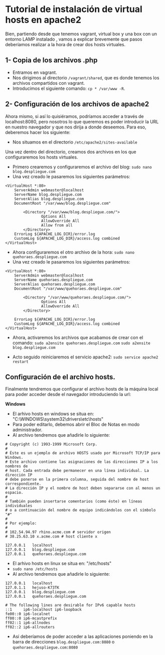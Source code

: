 # Tutorial de instalación de virtual hosts en apache2

Bien, partiendo desde que tenemos vagrant, virtual box y una box con un entorno LAMP instalado , vamos a explicar brevemente
que pasos deberíamos realizar a la hora de crear dos hosts virtuales.

## 1- Copia de los archivos .php

* Entramos en vagrant.
* Nos dirigimos al directorio `/vagrant/shared`, que es donde tenemos los archivos compartidos con vagrant.
* Introducimos el siguiente comando: `cp * /var/www -R`.

## 2- Configuración de los archivos de apache2

Ahora mismo, si así lo quisiéramos, podríamos acceder a través de localhost:8080, pero nosotros lo que queremos es poder introducir la URL en nuestro navegador y que nos dirija a donde deseemos. Para eso, deberemos hacer los siguiente:

* Nos situamos en el directorio `/etc/apache2/sites-available`

Una vez dentro del directorio, creamos dos archivos en los que configuraremos los hosts virtuales.

* Primero crearemos y configuraremos el archivo del blog: `sudo nano blog.despliegue.com`
* Una vez creado le pasaremos los siguientes parámetros:

```
<VirtualHost *:80>
    ServerAdmin webmaster@localhost
    ServerName blog.despliegue.com
    ServerAlias blog.despliegue.com
    DocumentRoot "/var/www/blog.despliegue.com"

        <Directory "/var/www/blog.despliegue.com/">
                Options All
                AllowOverride All
                Allow from all
        </Directory>
    ErrorLog ${APACHE_LOG_DIR}/error.log
    CustomLog ${APACHE_LOG_DIR}/access.log combined
</VirtualHost>

```

* Ahora configuraremos el otro archivo de la hora: `sudo nano quehoraes.despliegue.com`
* Una vez creado le pasaremos los siguientes parámetros:

```
<VirtualHost *:80>
    ServerAdmin webmaster@localhost
    ServerName quehoraes.despliegue.com
    ServerAlias quehoraes.despliegue.com
    DocumentRoot "/var/www/quehoraes.despliegue.com"

        <Directory "/var/www/quehoraes.despliegue.com/">
                Options All
                AllowOverride All
        </Directory>

    ErrorLog ${APACHE_LOG_DIR}/error.log
    CustomLog ${APACHE_LOG_DIR}/access.log combined
</VirtualHost>
```

* Ahora, activaremos los archivos que acabamos de crear con el comando:
`sudo a2ensite quehoraes.despliegue.com`
`sudo a2ensite blog.despliegue.com`

* Acto seguido reiniciaremos el servicio apache2: `sudo service apache2 restart`

## Configuración de el archivo hosts.

Finalmente tendremos que configurar el archivo hosts de la máquina local para poder acceder desde el navegador introduciendo la url: 

**Windows**

* El arhivo hosts en windows se situa en:  "C:\WINDOWS\system32\drivers\etc\hosts"
* Para poder editarlo, debemos abrir el Bloc de Notas en modo administrador.
* Al archivo tendremos que añadirle lo siguiente:


```
# Copyright (c) 1993-1999 Microsoft Corp. 
# 
# Éste es un ejemplo de archivo HOSTS usado por Microsoft TCP/IP para Windows. 
# Este archivo contiene las asignaciones de las direcciones IP a los nombres de 
# host. Cada entrada debe permanecer en una línea individual. La dirección IP 
# debe ponerse en la primera columna, seguida del nombre de host correspondiente. 
# La dirección IP y el nombre de host deben separarse con al menos un espacio. 
# 
# También pueden insertarse comentarios (como éste) en líneas individuales 
# o a continuación del nombre de equipo indicándolos con el símbolo "#" 
# 
# Por ejemplo: 
# 
# 102.54.94.97 rhino.acme.com # servidor origen 
# 38.25.63.10 x.acme.com # host cliente x 

127.0.0.1	localhost 
127.0.0.1	blog.despliegue.com
127.0.0.1	quehoraes.despliegue.com

```

* El arhivo hosts en linux se situa en:  "/etc/hosts"
* `sudo nano /etc/hosts`
* Al archivo tendremos que añadirle lo siguiente:

```
127.0.0.1	localhost
127.0.1.1	hejuso-K73TK
127.0.0.1	blog.despliegue.com
127.0.0.1	quehoraes.despliegue.com

# The following lines are desirable for IPv6 capable hosts
::1     ip6-localhost ip6-loopback
fe00::0 ip6-localnet
ff00::0 ip6-mcastprefix
ff02::1 ip6-allnodes
ff02::2 ip6-allrouters

```
* Así deberíamos de poder acceder a las aplicaciones poniendo en la barra de direcciones `blog.despliegue.com:8080` o `quehoraes.despliegue.com:8080`
